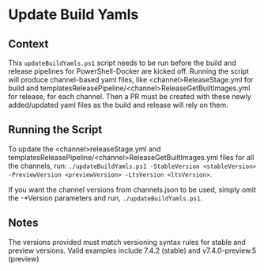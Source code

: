 # Update Build Yamls

## Context

This `updateBuildYamls.ps1` script needs to be run before the build and release pipelines for PowerShell-Docker are kicked off. Running the script will produce channel-based yaml files, like &lt;channel&gt;ReleaseStage.yml for build and templatesReleasePipeline/&lt;channel&gt;ReleaseGetBuiltImages.yml for release, for each channel. Then a PR must be created with these newly added/updated yaml files as the build and release will rely on them.

## Running the Script

To update the &lt;channel&gt;releaseStage.yml and templatesReleasePipeline/&lt;channel&gt;ReleaseGetBuiltImages.yml files for all the channels, run:
 `./updateBuildYamls.ps1 -StableVersion <stableVersion> -PreviewVersion <previewVersion> -LtsVersion <ltsVersion>`.

If you want the channel versions from channels.json to be used, simply omit the -*Version parameters and run, `./updateBuildYamls.ps1`.

## Notes

The versions provided must match versioning syntax rules for stable and preview versions. Valid examples include 7.4.2 (stable) and v7.4.0-preview.5 (preview)
